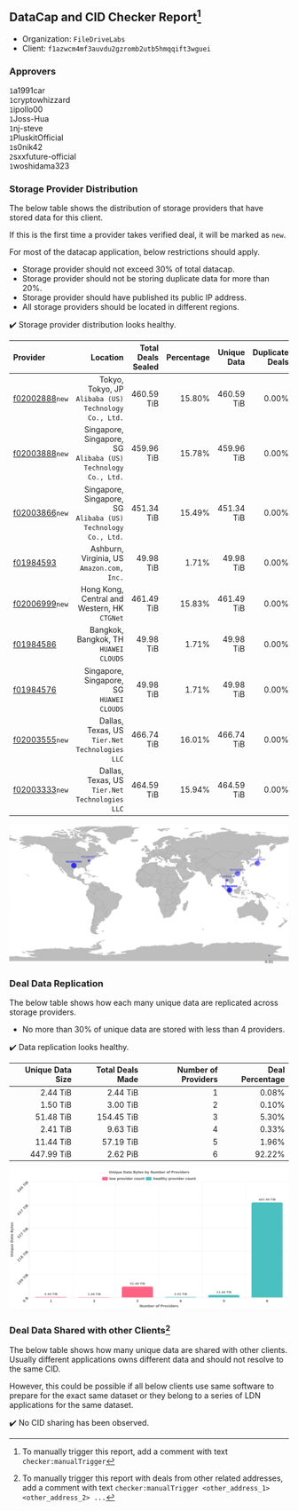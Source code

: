## DataCap and CID Checker Report[^1]
 - Organization: `FileDriveLabs`
 - Client: `f1azwcm4mf3auvdu2gzromb2utb5hmqqift3wguei`
### Approvers
`1`a1991car<br/>`1`cryptowhizzard<br/>`1`ipollo00<br/>`1`Joss-Hua<br/>`1`nj-steve<br/>`1`PluskitOfficial<br/>`1`s0nik42<br/>`2`sxxfuture-official<br/>`1`woshidama323


### Storage Provider Distribution
The below table shows the distribution of storage providers that have stored data for this client.

If this is the first time a provider takes verified deal, it will be marked as `new`.

For most of the datacap application, below restrictions should apply.
 - Storage provider should not exceed 30% of total datacap.
 - Storage provider should not be storing duplicate data for more than 20%.
 - Storage provider should have published its public IP address.
 - All storage providers should be located in different regions.

✔️ Storage provider distribution looks healthy.

| Provider                                                    |                                                         Location | Total Deals Sealed | Percentage | Unique Data | Duplicate Deals |
| :---------------------------------------------------------- | ---------------------------------------------------------------: | -----------------: | ---------: | ----------: | --------------: |
| [f02002888](https://filfox.info/en/address/f02002888)`new`  |         Tokyo, Tokyo, JP<br/>`Alibaba (US) Technology Co., Ltd.` |         460.59 TiB |     15.80% |  460.59 TiB |           0.00% |
| [f02003888](https://filfox.info/en/address/f02003888)`new`  | Singapore, Singapore, SG<br/>`Alibaba (US) Technology Co., Ltd.` |         459.96 TiB |     15.78% |  459.96 TiB |           0.00% |
| [f02003866](https://filfox.info/en/address/f02003866)`new`  | Singapore, Singapore, SG<br/>`Alibaba (US) Technology Co., Ltd.` |         451.34 TiB |     15.49% |  451.34 TiB |           0.00% |
| [f01984593](https://filfox.info/en/address/f01984593)       |                     Ashburn, Virginia, US<br/>`Amazon.com, Inc.` |          49.98 TiB |      1.71% |   49.98 TiB |           0.00% |
| [f02006999](https://filfox.info/en/address/f02006999)`new`  |                  Hong Kong, Central and Western, HK<br/>`CTGNet` |         461.49 TiB |     15.83% |  461.49 TiB |           0.00% |
| [f01984586](https://filfox.info/en/address/f01984586)       |                         Bangkok, Bangkok, TH<br/>`HUAWEI CLOUDS` |          49.98 TiB |      1.71% |   49.98 TiB |           0.00% |
| [f01984576](https://filfox.info/en/address/f01984576)       |                     Singapore, Singapore, SG<br/>`HUAWEI CLOUDS` |          49.98 TiB |      1.71% |   49.98 TiB |           0.00% |
| [f02003555](https://filfox.info/en/address/f02003555)`new`  |                Dallas, Texas, US<br/>`Tier.Net Technologies LLC` |         466.74 TiB |     16.01% |  466.74 TiB |           0.00% |
| [f02003333](https://filfox.info/en/address/f02003333)`new`  |                Dallas, Texas, US<br/>`Tier.Net Technologies LLC` |         464.59 TiB |     15.94% |  464.59 TiB |           0.00% |

<img src="https://raw.githubusercontent.com/data-preservation-programs/filplus-checker-assets/main/filecoin-project/filecoin-plus-large-datasets/issues/1716/1703662409808.png"/>

### Deal Data Replication
The below table shows how each many unique data are replicated across storage providers.

- No more than 30% of unique data are stored with less than 4 providers.

✔️ Data replication looks healthy.

| Unique Data Size | Total Deals Made | Number of Providers | Deal Percentage |
| ---------------: | ---------------: | ------------------: | --------------: |
|         2.44 TiB |         2.44 TiB |                   1 |           0.08% |
|         1.50 TiB |         3.00 TiB |                   2 |           0.10% |
|        51.48 TiB |       154.45 TiB |                   3 |           5.30% |
|         2.41 TiB |         9.63 TiB |                   4 |           0.33% |
|        11.44 TiB |        57.19 TiB |                   5 |           1.96% |
|       447.99 TiB |         2.62 PiB |                   6 |          92.22% |

<img src="https://raw.githubusercontent.com/data-preservation-programs/filplus-checker-assets/main/filecoin-project/filecoin-plus-large-datasets/issues/1716/1703662410429.png"/>

### Deal Data Shared with other Clients[^3]
The below table shows how many unique data are shared with other clients.
Usually different applications owns different data and should not resolve to the same CID.

However, this could be possible if all below clients use same software to prepare for the exact same dataset or they belong to a series of LDN applications for the same dataset.

✔️ No CID sharing has been observed.

[^1]: To manually trigger this report, add a comment with text `checker:manualTrigger`

[^2]: Deals from those addresses are combined into this report as they are specified with `checker:manualTrigger`

[^3]: To manually trigger this report with deals from other related addresses, add a comment with text `checker:manualTrigger <other_address_1> <other_address_2> ...`
